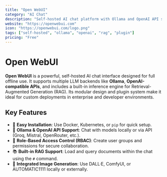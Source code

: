 ```yaml
---
title: "Open WebUI"
category: "AI Chat"
description: "Self-hosted AI chat platform with Ollama and OpenAI API support, RAG, plugins, and more."
website: "https://openwebui.com"
icon: "https://openwebui.com/logo.png"
tags: ["self-hosted", "ollama", "openai", "rag", "plugin"]
pricing: "Free"
---
```


# Open WebUI

**Open WebUI** is a powerful, self-hosted AI chat interface designed for full offline use. It supports multiple LLM backends like **Ollama**, **OpenAI-compatible APIs**, and includes a built-in inference engine for Retrieval-Augmented Generation (RAG). Its modular design and plugin system make it ideal for custom deployments in enterprise and developer environments.

## Key Features

- 🚀 **Easy Installation**: Use Docker, Kubernetes, or `pip` for quick setup.
- 🤖 **Ollama & OpenAI API Support**: Chat with models locally or via API (Groq, Mistral, OpenRouter, etc.).
- 🔐 **Role-Based Access Control (RBAC)**: Create user groups and permissions for secure collaboration.
- 📚 **Built-in RAG Support**: Load and query documents within the chat using the `#` command.
- 🎨 **Integrated Image Generation**: Use DALL·E, ComfyUI, or AUTOMATIC1111 locally or externally.
